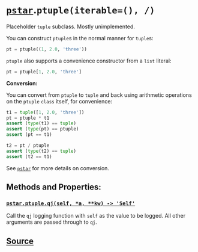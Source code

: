 # [`pstar`](./pstar.md).`ptuple(iterable=(), /)`

Placeholder `tuple` subclass. Mostly unimplemented.

You can construct `ptuple`s in the normal manner for `tuple`s:
```python
pt = ptuple((1, 2.0, 'three'))
```

`ptuple` also supports a convenience constructor from a `list` literal:
```python
pt = ptuple[1, 2.0, 'three']
```

**Conversion:**

You can convert from `ptuple` to `tuple` and back using arithmetic
operations on the `ptuple` `class` itself, for convenience:
```python
t1 = tuple([1, 2.0, 'three'])
pt = ptuple * t1
assert (type(t1) == tuple)
assert (type(pt) == ptuple)
assert (pt == t1)

t2 = pt / ptuple
assert (type(t2) == tuple)
assert (t2 == t1)
```

See [`pstar`](./pstar_pstar.md) for more details on conversion.

## Methods and Properties:

### [`pstar.ptuple.qj(self, *a, **kw) -> 'Self'`](./pstar_ptuple_qj.md)

Call the `qj` logging function with `self` as the value to be logged. All other arguments are passed through to `qj`.

## [Source](../pstar/pstar.py#L1059-L1113)